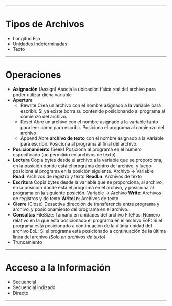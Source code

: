 
---
# Tipos de Archivos
- Longitud Fija 
- Unidades Indeterminadas 
- Texto 

---
# Operaciones
- **Asignación** (Assign)
		Asocia la ubicación física real del archivo para poder utilizar dicha variable
- **Apertura**
	- Rewrite
		Crea un archivo con el nombre asignado a la variable para escribir. Si ya existe borra su contenido posicionando al programa al comienzo del archivo.
	- Reset
		Abre un archivo con el nombre asignado a la variable tanto para leer como para escribir. Posiciona el programa al comienzo del archivo
	- Append
		Abre **archivo de texto** con el nombre asignado a la variable para escribir. Posiciona al programa al final del archivo.
- **Posicionamiento** (Seek)
		Posiciona al programa en el número especificado (no permitido en archivos de texto).
- **Lectura**
		Copia bytes desde el archivo a la variable que se proporciona, en la posición donde está el programa dentro del archivo, y luego posiciona al programa en la posición siguiente. 
		Archivo -> Variable
		**Read**: Archivos de registro y texto
		**ReadLn**: Archivos de texto
- **Escritura**
		Copia bytes desde la variable que se proporciona, al archivo, en la posición donde está el programa en el archivo, y posiciona al programa en la siguiente posición.
		Variable -> Archivo
		**Write**: Archivos de registros y de texto
		**WriteLn**: Archivos de texto
- **Cierre** (Close)
		Desactiva dirección de transferencia entre programa y archivo, y posicionamiento del programa en el archivo.
- **Consultas**
		FileSize: Tamaño en unidades del archivo
		FilePos: Número relativo en la que está posicionado el programa en el archivo
		EoF: Si el programa está posicionado a continuación de la última unidad del archivo
		EoL: Si el programa está posicionado a continuación de la última línea del archivo *(Sólo en archivos de texto)*
- Truncamiento

---
# Acceso a la Información
- Secuencial
- Secuencial indizado
- Directo
---
